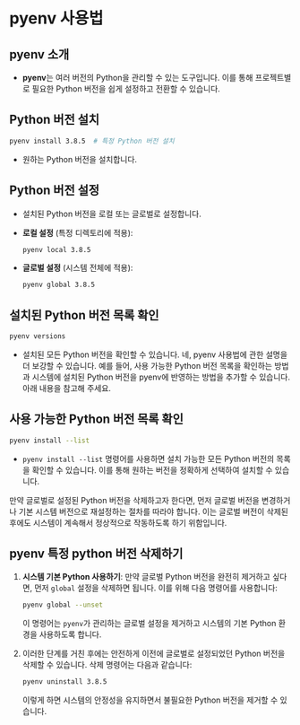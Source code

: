 # pyenv 사용법

## pyenv 소개
- **pyenv**는 여러 버전의 Python을 관리할 수 있는 도구입니다. 이를 통해 프로젝트별로 필요한 Python 버전을 쉽게 설정하고 전환할 수 있습니다.

## Python 버전 설치
```bash
pyenv install 3.8.5  # 특정 Python 버전 설치
```
- 원하는 Python 버전을 설치합니다.

## Python 버전 설정
- 설치된 Python 버전을 로컬 또는 글로벌로 설정합니다.

- **로컬 설정** (특정 디렉토리에 적용):
  ```bash
  pyenv local 3.8.5
  ```

- **글로벌 설정** (시스템 전체에 적용):
  ```bash
  pyenv global 3.8.5
  ```

## 설치된 Python 버전 목록 확인
```bash
pyenv versions
```
- 설치된 모든 Python 버전을 확인할 수 있습니다.
네, pyenv 사용법에 관한 설명을 더 보강할 수 있습니다. 예를 들어, 사용 가능한 Python 버전 목록을 확인하는 방법과 시스템에 설치된 Python 버전을 pyenv에 반영하는 방법을 추가할 수 있습니다. 아래 내용을 참고해 주세요.

## 사용 가능한 Python 버전 목록 확인
```bash
pyenv install --list
```
- `pyenv install --list` 명령어를 사용하면 설치 가능한 모든 Python 버전의 목록을 확인할 수 있습니다. 이를 통해 원하는 버전을 정확하게 선택하여 설치할 수 있습니다.

만약 글로벌로 설정된 Python 버전을 삭제하고자 한다면, 먼저 글로벌 버전을 변경하거나 기본 시스템 버전으로 재설정하는 절차를 따라야 합니다. 이는 글로벌 버전이 삭제된 후에도 시스템이 계속해서 정상적으로 작동하도록 하기 위함입니다.

## pyenv 특정 python 버전 삭제하기

1. **시스템 기본 Python 사용하기**: 만약 글로벌 Python 버전을 완전히 제거하고 싶다면, 먼저 `global` 설정을 삭제하면 됩니다. 이를 위해 다음 명령어를 사용합니다:
   ```bash
   pyenv global --unset
   ```
   이 명령어는 `pyenv`가 관리하는 글로벌 설정을 제거하고 시스템의 기본 Python 환경을 사용하도록 합니다.

2. 이러한 단계를 거친 후에는 안전하게 이전에 글로벌로 설정되었던 Python 버전을 삭제할 수 있습니다. 삭제 명령어는 다음과 같습니다:
    ```bash
    pyenv uninstall 3.8.5
    ```
    이렇게 하면 시스템의 안정성을 유지하면서 불필요한 Python 버전을 제거할 수 있습니다.